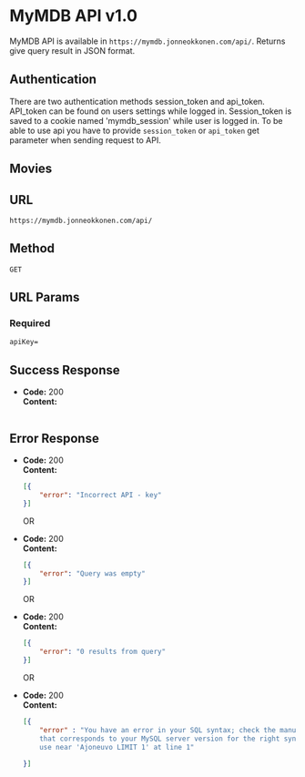 # MyMDB API v1.0

  MyMDB API is available in `https://mymdb.jonneokkonen.com/api/`.
  Returns give query result in JSON format. 
  
## Authentication

  There are two authentication methods session_token and api_token.
  API_token can be found on users settings while logged in.
  Session_token is saved to a cookie named 'mymdb_session' while user is logged in.
  To be able to use api you have to provide `session_token` or `api_token` get parameter when sending request to API.
  
## Movies

## URL

  `https://mymdb.jonneokkonen.com/api/`

## Method

  `GET`

## URL Params

### Required
 
`apiKey=`  

## Success Response

  * **Code:** 200 <br />
    **Content:** 
    ```json

    ```
 
## Error Response

  * **Code:** 200 <br />
    **Content:** 
    ```json
    [{
        "error": "Incorrect API - key"
    }]
    ```

       OR

  * **Code:** 200 <br />
    **Content:** 
    ```json
    [{
        "error": "Query was empty"
    }]
    ```
    
       OR

  * **Code:** 200 <br />
    **Content:** 
    ```json
    [{
        "error": "0 results from query"
    }]
    ```
       OR
  
  * **Code:** 200 <br />
    **Content:**   
    ```json
    [{
        "error" : "You have an error in your SQL syntax; check the manual 
        that corresponds to your MySQL server version for the right syntax to 
        use near 'Ajoneuvo LIMIT 1' at line 1"
        
    }]
    ```
